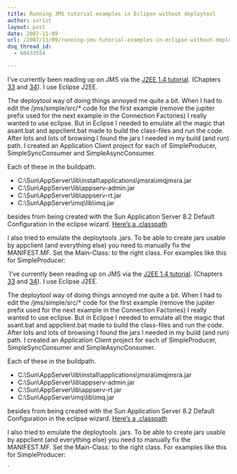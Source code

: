 ```yaml
---
title: Running JMS tutorial examples in Eclipse without deploytool
author: svrist
layout: post
date: 2007-11-09
url: /2007/11/09/running-jms-tutorial-examples-in-eclipse-without-deploytool/
dsq_thread_id:
  - 68433554

---
```

I&#8217;ve currently been reading up on JMS via the <a title="J2EE 1.4" href="http://java.sun.com/j2ee/1.4/docs/tutorial/doc/" target="_blank">J2EE 1.4 tutorial</a>. (Chapters <a title="J2EE tutorial chapter 33" href="http://java.sun.com/j2ee/1.4/docs/tutorial/doc/JMS.html#wp84181" target="_blank">33</a> and <a title="J2EE tutorial chapter 34" href="http://java.sun.com/j2ee/1.4/docs/tutorial/doc/JMSJ2EEex.html#wp81128" target="_blank">34</a>). I use Eclipse J2EE.

The deploytool way of doing things annoyed me quite a bit. When I had to edit the /jms/simple/src/* code for the first example (remove the jupiter prefix used for the next example in the Connection Factories) I really wanted to use eclipse. But in Eclipse I needed to emulate all the magic that asant.bat and appclient.bat made to build the class-files and run the code. After lots and lots of browsing I found the jars I needed in my build (and run) path. I created an Application Client project for each of SimpleProducer, SimpleSyncConsumer and SimpleAsyncConsumer.

Each of these in the buildpath.

  * C:\Sun\AppServer\lib\install\applications\jmsra\imqjmsra.jar
  * C:\Sun\AppServer\lib\appserv-admin.jar
  * C:\Sun\AppServer\lib\appserv-rt.jar
  * C:\Sun\AppServer\imq\lib\imq.jar

besides from being created with the Sun Application Server 8.2 Default Configuration in the eclipse wizard. <a title=".classpath from one of the Application Clients" href="http://seet.dk/~seet/.classpath-jms-simple-example" target="_blank">Here&#8217;s a .classpath</a>

I also tried to emulate the deploytools .jars. To be able to create jars usable by appclient (and everything else) you need to manually fix the MANIFEST.MF. Set the Main-Class: to the right class. For examples like this for SimpleProducer:

`I&#8217;ve currently been reading up on JMS via the <a title="J2EE 1.4" href="http://java.sun.com/j2ee/1.4/docs/tutorial/doc/" target="_blank">J2EE 1.4 tutorial</a>. (Chapters <a title="J2EE tutorial chapter 33" href="http://java.sun.com/j2ee/1.4/docs/tutorial/doc/JMS.html#wp84181" target="_blank">33</a> and <a title="J2EE tutorial chapter 34" href="http://java.sun.com/j2ee/1.4/docs/tutorial/doc/JMSJ2EEex.html#wp81128" target="_blank">34</a>). I use Eclipse J2EE.

The deploytool way of doing things annoyed me quite a bit. When I had to edit the /jms/simple/src/* code for the first example (remove the jupiter prefix used for the next example in the Connection Factories) I really wanted to use eclipse. But in Eclipse I needed to emulate all the magic that asant.bat and appclient.bat made to build the class-files and run the code. After lots and lots of browsing I found the jars I needed in my build (and run) path. I created an Application Client project for each of SimpleProducer, SimpleSyncConsumer and SimpleAsyncConsumer.

Each of these in the buildpath.

  * C:\Sun\AppServer\lib\install\applications\jmsra\imqjmsra.jar
  * C:\Sun\AppServer\lib\appserv-admin.jar
  * C:\Sun\AppServer\lib\appserv-rt.jar
  * C:\Sun\AppServer\imq\lib\imq.jar

besides from being created with the Sun Application Server 8.2 Default Configuration in the eclipse wizard. <a title=".classpath from one of the Application Clients" href="http://seet.dk/~seet/.classpath-jms-simple-example" target="_blank">Here&#8217;s a .classpath</a>

I also tried to emulate the deploytools .jars. To be able to create jars usable by appclient (and everything else) you need to manually fix the MANIFEST.MF. Set the Main-Class: to the right class. For examples like this for SimpleProducer:

`